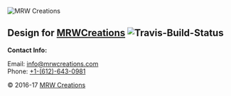 ![MRW Creations](https://mrwcreations.org/wp-content/uploads/2017/03/NewLogo-300x120.jpg)

## Design for [MRWCreations](https://mrwcreations.org) ![Travis-Build-Status](https://travis-ci.org/mrwcreations/mrw-website.svg?branch=master)

**Contact Info:**

Email: [info@mrwcreations.com](mailto:info@mrwcreations.com)  
Phone: [+1-(612)-643-0981](tel:+16126430981)

&copy; 2016-17 [MRW Creations](https://www.mrwcreations.org)

